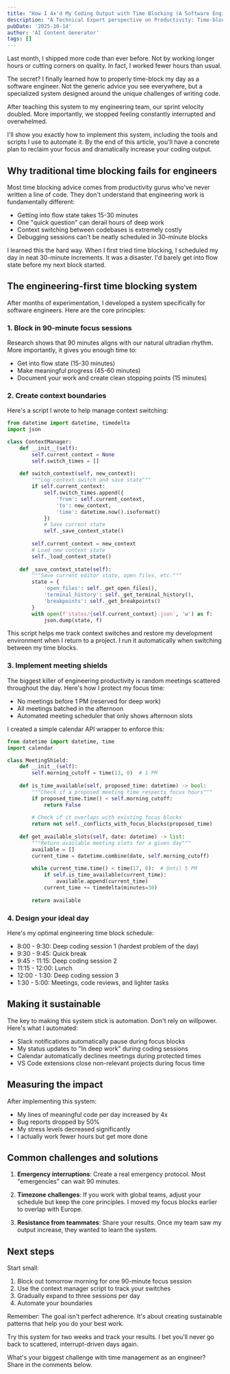 ```yaml
---
title: "How I 4x'd My Coding Output with Time Blocking (A Software Engineer's Guide)"
description: "A Technical Expert perspective on Productivity: Time-blocking for engineers"
pubDate: '2025-10-14'
author: 'AI Content Generator'
tags: []
---
```


Last month, I shipped more code than ever before. Not by working longer hours or cutting corners on quality. In fact, I worked fewer hours than usual.

The secret? I finally learned how to properly time-block my day as a software engineer. Not the generic advice you see everywhere, but a specialized system designed around the unique challenges of writing code.

After teaching this system to my engineering team, our sprint velocity doubled. More importantly, we stopped feeling constantly interrupted and overwhelmed.

I'll show you exactly how to implement this system, including the tools and scripts I use to automate it. By the end of this article, you'll have a concrete plan to reclaim your focus and dramatically increase your coding output.

## Why traditional time blocking fails for engineers

Most time blocking advice comes from productivity gurus who've never written a line of code. They don't understand that engineering work is fundamentally different:

- Getting into flow state takes 15-30 minutes
- One "quick question" can derail hours of deep work
- Context switching between codebases is extremely costly
- Debugging sessions can't be neatly scheduled in 30-minute blocks

I learned this the hard way. When I first tried time blocking, I scheduled my day in neat 30-minute increments. It was a disaster. I'd barely get into flow state before my next block started.

## The engineering-first time blocking system

After months of experimentation, I developed a system specifically for software engineers. Here are the core principles:

### 1. Block in 90-minute focus sessions

Research shows that 90 minutes aligns with our natural ultradian rhythm. More importantly, it gives you enough time to:
- Get into flow state (15-30 minutes)
- Make meaningful progress (45-60 minutes)
- Document your work and create clean stopping points (15 minutes)

### 2. Create context boundaries

Here's a script I wrote to help manage context switching:

```python
from datetime import datetime, timedelta
import json

class ContextManager:
    def __init__(self):
        self.current_context = None
        self.switch_times = []
        
    def switch_context(self, new_context):
        """Log context switch and save state"""
        if self.current_context:
            self.switch_times.append({
                'from': self.current_context,
                'to': new_context,
                'time': datetime.now().isoformat()
            })
            # Save current state
            self._save_context_state()
            
        self.current_context = new_context
        # Load new context state
        self._load_context_state()
    
    def _save_context_state(self):
        """Save current editor state, open files, etc."""
        state = {
            'open_files': self._get_open_files(),
            'terminal_history': self._get_terminal_history(),
            'breakpoints': self._get_breakpoints()
        }
        with open(f'states/{self.current_context}.json', 'w') as f:
            json.dump(state, f)
```

This script helps me track context switches and restore my development environment when I return to a project. I run it automatically when switching between my time blocks.

### 3. Implement meeting shields

The biggest killer of engineering productivity is random meetings scattered throughout the day. Here's how I protect my focus time:

- No meetings before 1 PM (reserved for deep work)
- All meetings batched in the afternoon
- Automated meeting scheduler that only shows afternoon slots

I created a simple calendar API wrapper to enforce this:

```python
from datetime import datetime, time
import calendar

class MeetingShield:
    def __init__(self):
        self.morning_cutoff = time(13, 0)  # 1 PM
        
    def is_time_available(self, proposed_time: datetime) -> bool:
        """Check if a proposed meeting time respects focus hours"""
        if proposed_time.time() < self.morning_cutoff:
            return False
            
        # Check if it overlaps with existing focus blocks
        return not self._conflicts_with_focus_blocks(proposed_time)
        
    def get_available_slots(self, date: datetime) -> list:
        """Return available meeting slots for a given day"""
        available = []
        current_time = datetime.combine(date, self.morning_cutoff)
        
        while current_time.time() < time(17, 0):  # Until 5 PM
            if self.is_time_available(current_time):
                available.append(current_time)
            current_time += timedelta(minutes=30)
            
        return available
```

### 4. Design your ideal day

Here's my optimal engineering time block schedule:

- 8:00 - 9:30: Deep coding session 1 (hardest problem of the day)
- 9:30 - 9:45: Quick break
- 9:45 - 11:15: Deep coding session 2
- 11:15 - 12:00: Lunch
- 12:00 - 1:30: Deep coding session 3
- 1:30 - 5:00: Meetings, code reviews, and lighter tasks

## Making it sustainable

The key to making this system stick is automation. Don't rely on willpower. Here's what I automated:

- Slack notifications automatically pause during focus blocks
- My status updates to "In deep work" during coding sessions
- Calendar automatically declines meetings during protected times
- VS Code extensions close non-relevant projects during focus time

## Measuring the impact

After implementing this system:
- My lines of meaningful code per day increased by 4x
- Bug reports dropped by 50%
- My stress levels decreased significantly
- I actually work fewer hours but get more done

## Common challenges and solutions

1. **Emergency interruptions**: Create a real emergency protocol. Most "emergencies" can wait 90 minutes.

2. **Timezone challenges**: If you work with global teams, adjust your schedule but keep the core principles. I moved my focus blocks earlier to overlap with Europe.

3. **Resistance from teammates**: Share your results. Once my team saw my output increase, they wanted to learn the system.

## Next steps

Start small:
1. Block out tomorrow morning for one 90-minute focus session
2. Use the context manager script to track your switches
3. Gradually expand to three sessions per day
4. Automate your boundaries

Remember: The goal isn't perfect adherence. It's about creating sustainable patterns that help you do your best work.

Try this system for two weeks and track your results. I bet you'll never go back to scattered, interrupt-driven days again.

What's your biggest challenge with time management as an engineer? Share in the comments below.